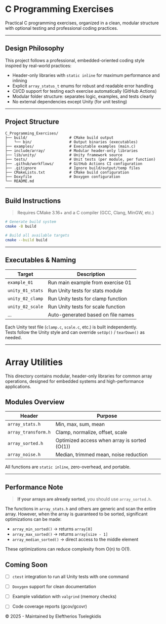 # C Programming Exercises

Practical C programming exercises, organized in a clean, modular structure with optional testing and professional coding practices.

---

## Design Philosophy

This project follows a professional, embedded-oriented coding style inspired by real-world practices:

- Header-only libraries with `static inline` for maximum performance and inlining
- Explicit `array_status_t` enums for robust and readable error handling
- CI/CD support for testing each exercise automatically (GitHub Actions)
- Modular folder structure: separates logic, examples, and tests clearly
- No external dependencies except Unity (for unit testing)

---

## Project Structure

```
C_Programming_Exercises/
├── build/                   # CMake build output
│   └── bin/                 # Output binaries (executables)
├── examples/                # Executable examples (main.c)
├── include/array/           # Modular header-only libraries
├── lib/unity/               # Unity framework source
├── tests/                   # Unit tests (per module, per function)
├── .github/workflows/       # GitHub Actions CI configuration
├── .gitignore               # Ignore build/output/temp files
├── CMakeLists.txt           # CMake build configuration
├── Doxyfile                 # Doxygen configuration
└── README.md
```

---

## Build Instructions

> Requires CMake 3.16+ and a C compiler (GCC, Clang, MinGW, etc.)

```bash
# Generate build system
cmake -B build

# Build all available targets
cmake --build build

```

---


## Executables & Naming

| Target               | Description                         |
|----------------------|-------------------------------------|
| `example_01`         | Run main example from exercise 01   |
| `unity_01_stats`     | Run Unity tests for stats module    |
| `unity_02_clamp`     | Run Unity tests for clamp function  |
| `unity_02_scale`     | Run Unity tests for scale function  |
| ...                  | Auto-generated based on file names  |

Each Unity test file (`clamp.c`, `scale.c`, etc.) is built independently.  
Tests follow the Unity style and can override `setUp()` / `tearDown()` as needed.

---

# Array Utilities

This directory contains modular, header-only libraries for common array operations,
designed for embedded systems and high-performance applications.

## Modules Overview

| Header              | Purpose                                        |
|---------------------|------------------------------------------------|
| `array_stats.h`     | Min, max, sum, mean                            |
| `array_transform.h` | Clamp, normalize, offset, scale                |
| `array_sorted.h`    | Optimized access when array is sorted (O(1))   |
| `array_noise.h`     | Median, trimmed mean, noise reduction          |

All functions are `static inline`, zero-overhead, and portable.

---

## Performance Note

> **If your arrays are already sorted**, you should use `array_sorted.h`.

The functions in `array_stats.h` and others are generic and scan the entire array.
However, when the array is guaranteed to be sorted, significant optimizations can be made:
- `array_min_sorted()` → returns `array[0]`
- `array_max_sorted()` → returns `array[size - 1]`
- `array_median_sorted()` → direct access to the middle element

These optimizations can reduce complexity from O(n) to O(1).

## Coming Soon

- [ ] `ctest` integration to run all Unity tests with one command
- [ ] `Doxygen` support for clean documentation
- [ ] Example validation with `valgrind` (memory checks)
- [ ] Code coverage reports (gcov/gcovr)


© 2025 - Maintained by Eleftherios Tselegkidis